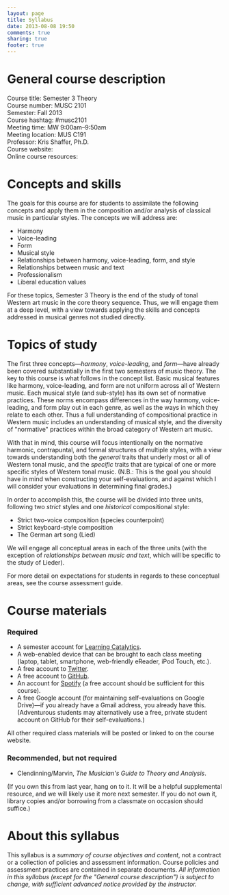 ```yaml
---
layout: page
title: Syllabus
date: 2013-08-08 19:50
comments: true
sharing: true
footer: true
---
```


# General course description #

Course title: Semester 3 Theory  
Course number: MUSC 2101  
Semester: Fall 2013  
Course hashtag: #musc2101  
Meeting time: MW 9:00am–9:50am  
Meeting location: MUS C191  
Professor: Kris Shaffer, Ph.D.  
Course website:   
Online course resources:    

# Concepts and skills #

The goals for this course are for students to assimilate the following concepts and apply them in the composition and/or analysis of classical music in particular styles. The concepts we will address are:

- Harmony  
- Voice-leading  
- Form  
- Musical style  
- Relationships between harmony, voice-leading, form, and style    
- Relationships between music and text  
- Professionalism  
- Liberal education values

For these topics, Semester 3 Theory is the end of the study of tonal Western art music in the core theory sequence. Thus, we will engage them at a deep level, with a view towards applying the skills and concepts addressed in musical genres not studied directly.

# Topics of study #

The first three concepts—*harmony*, *voice-leading*, and *form*—have already been covered substantially in the first two semesters of music theory. The key to this course is what follows in the concept list. Basic musical features like harmony, voice-leading, and form are not uniform across all of Western music. Each musical style (and sub-style) has its own set of normative practices. These norms encompass differences in the way harmony, voice-leading, and form play out in each genre, as well as the ways in which they relate to each other. Thus a full understanding of compositional practice in Western music includes an understanding of musical style, and the diversity of "normative" practices within the broad category of Western art music.

With that in mind, this course will focus intentionally on the normative harmonic, contrapuntal, and formal structures of multiple styles, with a view towards understanding both the *general* traits that underly most or all of Western tonal music, and the *specific* traits that are typical of one or more specific styles of Western tonal music. (N.B.: This is the goal you should have in mind when constructing your self-evaluations, and against which I will consider your evaluations in determining final grades.)

In order to accomplish this, the course will be divided into three units, following two *strict* styles and one *historical* compositional style:

- Strict two-voice composition (species counterpoint)  
- Strict keyboard-style composition  
- The German art song (Lied)

We will engage all conceptual areas in each of the three units (with the exception of *relationships between music and text*, which will be specific to the study of Lieder).

For more detail on expectations for students in regards to these conceptual areas, see the course assessment guide.

# Course materials #

### Required ###

- A semester account for [Learning Catalytics](http://www.learningcatalytics.com).  
- A web-enabled device that can be brought to each class meeting (laptop, tablet, smartphone, web-friendly eReader, iPod Touch, etc.).  
- A free account to [Twitter](http://twitter.com).  
- A free account to [GitHub](http://github.com).  
- An account for [Spotify](http://www.spotify.com) (a free account should be sufficient for this course).  
- A free Google account (for maintaining self-evaluations on Google Drive)—if you already have a Gmail address, you already have this. (Adventurous students may alternatively use a free, private student account on GitHub for their self-evaluations.)  

All other required class materials will be posted or linked to on the course website.

### Recommended, but not required ###

- Clendinning/Marvin, *The Musician's Guide to Theory and Analysis*.

(If you own this from last year, hang on to it. It will be a helpful supplemental resource, and we will likely use it more next semester. If you do not own it, library copies and/or borrowing from a classmate on occasion should suffice.)

# About this syllabus #

This syllabus is a *summary of course objectives and content*, not a contract or a collection of policies and assessment information. Course policies and assessment practices are contained in separate documents. *All  information in this syllabus (except for the "General course description") is subject to change, with sufficient advanced notice provided by the instructor.*

